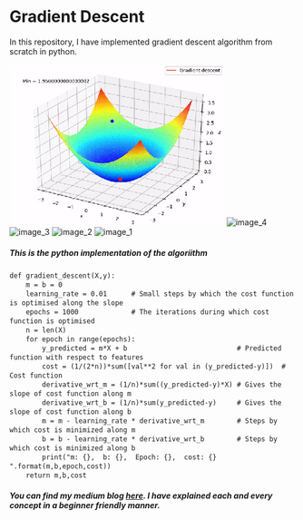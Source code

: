 # Gradient Descent
In this repository, I have implemented gradient descent algorithm from scratch in python.


![image_0](https://github.com/pradyyadav/Images/blob/main/3.gif?raw=True)
![image_4](https://cdn.mathpix.com/snip/images/Qej8y_MlWd1wo2yF2f72g6_LzZnMd0BUAtkxBqYJsUo.original.fullsize.png)
![image_3](https://cdn.mathpix.com/snip/images/9R8XqShEOMfFa-iYbNyvUBKbEx92-RDYIciDDBAhURk.original.fullsize.png)
![image_2](https://cdn.mathpix.com/snip/images/8w1pnRPBj1cOOkDxL8WljMVOoO3MKC7R6oOb9ecyoG0.original.fullsize.png)
![image_1](https://cdn.mathpix.com/snip/images/lADpZD7IZoGybL8dQD9sa2OraBy-9zzjEbtJ_2Cn-W0.original.fullsize.png)

##### This is the python implementation of the algoriithm


```
def gradient_descent(X,y):
    m = b = 0
    learning_rate = 0.01      # Small steps by which the cost function is optimised along the slope
    epochs = 1000             # The iterations during which cost function is optimised
    n = len(X)
    for epoch in range(epochs):
        y_predicted = m*X + b                           # Predicted function with respect to features 
        cost = (1/(2*n))*sum([val**2 for val in (y_predicted-y)])  # Cost function
        derivative_wrt_m = (1/n)*sum((y_predicted-y)*X) # Gives the slope of cost function along m
        derivative_wrt_b = (1/n)*sum(y_predicted-y)     # Gives the slope of cost function along b 
        m = m - learning_rate * derivative_wrt_m        # Steps by which cost is minimized along m
        b = b - learning_rate * derivative_wrt_b        # Steps by which cost is minimized along b 
        print("m: {},  b: {},  Epoch: {},  cost: {}   ".format(m,b,epoch,cost))
    return m,b,cost
```
##### You can find my medium blog [here](https://pradyyadav.medium.com/gradient-descent-c37ef7011a2f). I have explained each and every concept in a beginner friendly manner.
